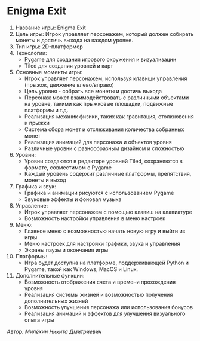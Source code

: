 # **Enigma Exit**

1. Название игры: Enigma Exit
2. Цель игры: Игрок управляет персонажем, который должен собирать монеты и достичь выхода на каждом уровне.
3. Тип игры: 2D-платформер
4. Технологии:
   - Pygame для создания игрового окружения и визуализации
   - Tiled для создания уровней и карт
5. Основные моменты игры:
   - Игрок управляет персонажем, используя клавиши управления (прыжок, движение влево/вправо)
   - Цель уровня - собрать все монеты и достичь выхода
   - Персонаж может взаимодействовать с различными объектами на уровне, такими как прыжковые площадки, подвижные платформы и т.д.
   - Реализация механик физики, таких как гравитация, столкновения и прыжки
   - Система сбора монет и отслеживания количества собранных монет
   - Реализация анимаций для персонажа и объектов уровня
   - Различные уровни с разнообразным дизайном и сложностью
6. Уровни:
   - Уровни создаются в редакторе уровней Tiled, сохраняются в формате, совместимом с Pygame
   - Каждый уровень содержит различные платформы, препятствия, монеты и выход
7. Графика и звук:
   - Графика и анимации рисуются с использованием Pygame
   - Звуковые эффекты и фоновая музыка
8. Управление:
   - Игрок управляет персонажем с помощью клавиш на клавиатуре
   - Возможность настройки управления в меню настроек
9. Меню:
   - Главное меню с возможностью начать новую игру и выйти из игры
   - Меню настроек для настройки графики, звука и управления
   - Экраны паузы и окончания игры
10. Платформы:
    - Игра будет доступна на платформе, поддерживающей Python и Pygame, такой как Windows, MacOS и Linux.
12. Дополнительные функции:
    - Возможность отображения счета и времени прохождения уровня
    - Реализация системы жизней и возможностью получения дополнительных жизней
    - Возможность улучшения персонажа или использования бонусов
    - Реализация анимаций и эффектов для улучшения визуального опыта игры

_Автор: Милёхин Никита Дмитриевич_